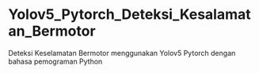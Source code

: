 # Yolov5_Pytorch_Deteksi_Kesalamatan_Bermotor
Deteksi Keselamatan Bermotor menggunakan Yolov5 Pytorch dengan bahasa pemograman Python
